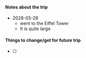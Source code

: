 #### Notes about the trip
- 2028-05-28
	- went to the Eiffel Tower
	- It is quite large

#### Things to change/get for future trip
- [ ] 